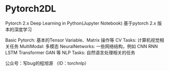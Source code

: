 # Pytorch2DL
Pytorch 2.x Deep Learning in Python(Jupyter Notebook)
基于pytorch 2.x 版本的深度学习


Basic Pytorch: 基本的Tensor Variable、Matrix 操作等
CV Tasks: 计算机视觉相关任务 
MultiModal: 多模态
NeuralNetworks: 一些网络结构，例如 CNN RNN LSTM Transformer GAN 等
NLP Tasks: 自然语言处理相关的任务


公众号：写bug的程旭源 （ID：torchnlp）




